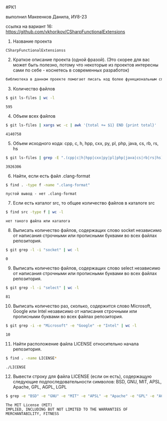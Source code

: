 #РК1

выполнил Макеенков Данила, ИУ8-23

ссылка на вариант 16: https://github.com/vkhorikov/CSharpFunctionalExtensions

1. Название проекта
```
CSharpFunctionalExtensionss
```

2. Краткое описание проекта (одной фразой). (Это скорее для вас может быть полезно, потому что некоторые из проектов интересны сами по себе - коснетесь в современных разработок)
```bash
библиотека в данном проекте помогает писать код более функциональным способом
```

3. Количество файлов
```bash
$ git ls-files | wc -l
```
```
595
```

4. Объем всех файлов
```bash
$ git ls-files | xargs wc -c | awk '{total += $1} END {print total}'
```
```
4140758
```


5. Объем исходного кода: cpp, c, h, hpp, cxx, py, pl, php, java, cs, rb, rs, hs
```bash
$ git ls-files | grep -E ".(cpp|c|h|hpp|cxx|py|pl|php|java|cs|rb|rs|hs)$" | xargs wc -c | awk '{total += $1} END {print total}'
```
```
3926306
```

6. Найти, если есть файл .clang-format
```bash
$ find . -type f -name ".clang-format"
```
```
пустой вывод - нет .clang-format
```

7. Если есть каталог src, то общее количество файлов в каталоге src
```bash
$ find src -type f | wc -l
```
```
нет такого файла или каталога
```

8. Выписать количество файлов, содержащих слово socket независимо от написания строчными или прописными буквами во всех файлах репозитория.
```bash
$ git grep -l -i "socket" | wc -l
```
```
0
```

9. Выписать количество файлов, содержащих слово select независимо от написания строчными или прописными буквами во всех файлах репозитория.
```bash
$ git grep -l -i "select" | wc -l
```
```
81
```

10. Выписать количество раз, сколько, содержится слово Microsoft, Google или Intel независимо от написания строчными или прописными буквами во всех файлах репозитория.
```bash
$ git grep -i -e "Microsoft" -e "Google" -e "Intel" | wc -l
```
```
10
```

11. Найти расположение файла LICENSE относительно начала репозитория.
```bash
$ find . -name LICENSE*
```
```
./LICENSE
```

12. Вывести строку для файла LICENSE (если он есть), содержащую следующие подпоследовательности символов: BSD, GNU, MIT, APSL, Apache, GPL, AGPL, LGPL
```bash
$ grep -e "BSD" -e "GNU" -e "MIT" -e "APSL" -e "Apache" -e "GPL" -e "AGPL" -e "LGPL" LICENSE.txt
```
```
The MIT License (MIT)
IMPLIED, INCLUDING BUT NOT LIMITED TO THE WARRANTIES OF MERCHANTABILITY, FITNESS
```

